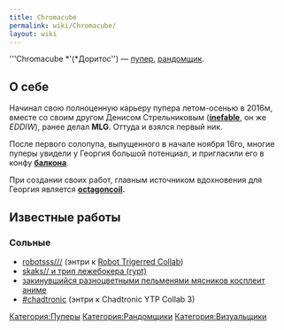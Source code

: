 ```yaml
---
title: Chromacube
permalink: wiki/Chromacube/
layout: wiki
---
```


'''Chromacube *'(*Доритос'') — [пупер](Пуперы "wikilink"),
[рандомщик](Рандомщики "wikilink").

## **О себе**

Начинал свою полноценную карьеру пупера летом-осенью в 2016м, вместе со
своим другом Денисом Стрельниковым
([**inefable**](https://www.youtube.com/channel/UCqskMICSyOanjs_VVXnikjw),
он же *EDDIW*), ранее делал **MLG**. Оттуда и взялся первый ник.

После первого солопупа, выпущенного в начале ноября 16го, многие пуперы
увидели у Георгия большой потенциал, и пригласили его в конфу
**[балкона](http://ru.ruspoop.wikia.com/wiki/%D0%9D%D0%B0%D0%BF%D1%80%D0%B8%D0%BC%D0%B5%D1%80,_%D0%91%D0%B0%D0%BB%D0%BA%D0%BE%D0%BD)**.

При создании своих работ, главным источником вдохновения для Георгия
является
[**octagoncoil**](http://ru.ruspoop.wikia.com/wiki/Octagoncoil)**.**

## **Известные работы**

### Сольные

-   [robotsss///](https://www.youtube.com/watch?v=VlbRyv-k56A) (энтри к
    [Robot Trigerred
    Collab](https://www.youtube.com/watch?v=AychM9B-yoI))
-   [skaks// и трип лежебокера (rypt)](https://youtu.be/DoXI2wEUEUc)
-   [закинувшийся разноцветными пельменями мясников косплеит
    аниме](https://youtu.be/TSBaibBznGg)
-   [\#chadtronic](https://www.youtube.com/watch?v=absOlpRbjWs) (энтри к
    Chadtronic YTP Collab 3)

[Категория:Пуперы](Категория:Пуперы "wikilink")
[Категория:Рандомщики](Категория:Рандомщики "wikilink")
[Категория:Визуальщики](Категория:Визуальщики "wikilink")
